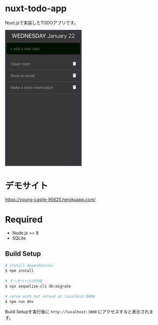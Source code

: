 # nuxt-todo-app

Nuxt.jsで実装したTODOアプリです。

<img src="./screenshot.png" width="250px">

# デモサイト

https://young-castle-95625.herokuapp.com/

# Required

* Node.js >= 8
* SQLite

## Build Setup

``` bash
# install dependencies
$ npm install

# データベースの作成
$ npx sequelize-cli db:migrate

# serve with hot reload at localhost:3000
$ npm run dev

```

Build Setupを実行後に `http://localhost:3000` にアクセスすると表示されます。
